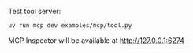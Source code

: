 Test tool server:
```bash
uv run mcp dev examples/mcp/tool.py
```

MCP Inspector will be available at http://127.0.0.1:6274